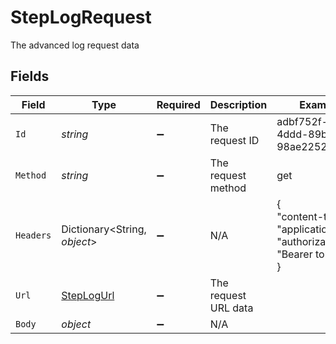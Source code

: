 # StepLogRequest

The advanced log request data


## Fields

| Field                                                                   | Type                                                                    | Required                                                                | Description                                                             | Example                                                                 |
| ----------------------------------------------------------------------- | ----------------------------------------------------------------------- | ----------------------------------------------------------------------- | ----------------------------------------------------------------------- | ----------------------------------------------------------------------- |
| `Id`                                                                    | *string*                                                                | :heavy_minus_sign:                                                      | The request ID                                                          | adbf752f-6457-4ddd-89b3-98ae2252b83b                                    |
| `Method`                                                                | *string*                                                                | :heavy_minus_sign:                                                      | The request method                                                      | get                                                                     |
| `Headers`                                                               | Dictionary<String, *object*>                                            | :heavy_minus_sign:                                                      | N/A                                                                     | {<br/>"content-type": "application/json",<br/>"authorization": "Bearer token"<br/>} |
| `Url`                                                                   | [StepLogUrl](../../Models/Components/StepLogUrl.md)                     | :heavy_minus_sign:                                                      | The request URL data                                                    |                                                                         |
| `Body`                                                                  | *object*                                                                | :heavy_minus_sign:                                                      | N/A                                                                     |                                                                         |